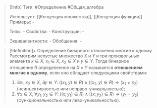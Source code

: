> [!info]
> Тэги: #Определение #Общая_алгебра 
> 
> Использует: [[Концепция множества]], [[Концепция функции]]
> Примеры: *-*
> 
> Типы: *-*
> Свойства: *-*
> Конструкции: *-*
> 
> Эквивалентности: *-*
> Обобщения: *-*

> [!definition]+ Определение бинарного отношения многие к одному
> Рассмотрим непустые множество $X$ и $Y$ и три произвольных элемента $x \in X$, $x_1 \in X$, $x_2 \in X$ и $y \in Y$. Тогда бинарное отношение $R$ определенное на $X \times Y$ называется **отношением многие к одному**, если оно обладает следующими свойствами: 
> 1. $\exists x_1,x_2 \in X, \; \exists y \in Y: \; \big((x_1;y) \in R\big) \land \big((x_2;y) \in R\big) \Rightarrow \big(x_1\not=x_2\big)$ (неинъективностью или неправо-уникальностью);
> 2. $\forall x \in X, \; \forall y_1, y_2 \in Y: \; \big((x;y_1) \in R\big) \land \big((x;y_2) \in R\big) \Rightarrow \big(y_1=y_2\big)$ (функциональностью или лево-уникальностью).